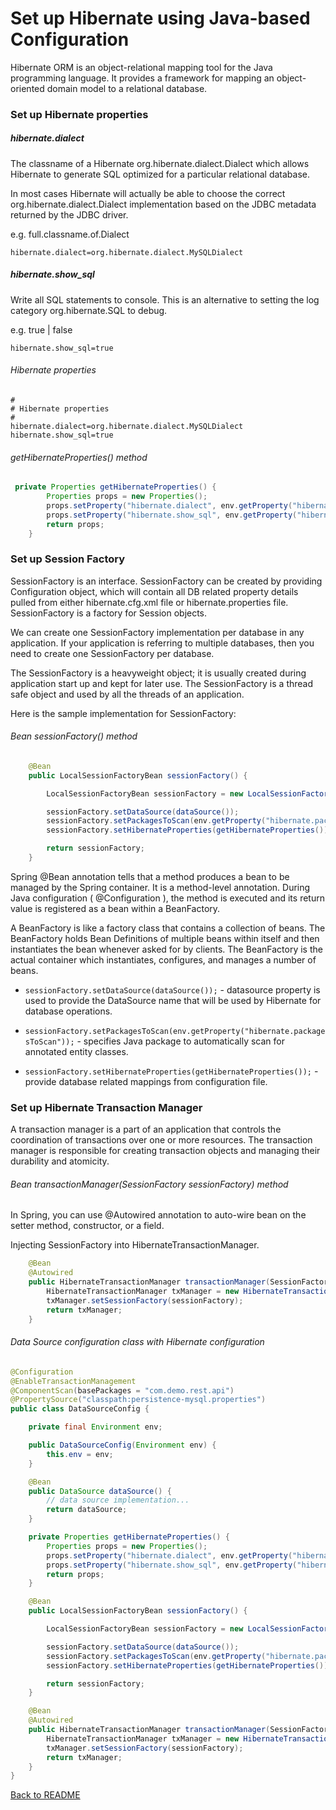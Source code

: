 # Set up Hibernate using Java-based Configuration

Hibernate ORM is an object-relational mapping tool for the Java programming language. 
It provides a framework for mapping an object-oriented domain model to a relational database.

### Set up Hibernate properties

##### hibernate.dialect

The classname of a Hibernate org.hibernate.dialect.Dialect which allows Hibernate 
to generate SQL optimized for a particular relational database.

In most cases Hibernate will actually be able to choose the correct org.hibernate.dialect.Dialect 
implementation based on the JDBC metadata returned by the JDBC driver.

 e.g. full.classname.of.Dialect  

```hibernate.dialect=org.hibernate.dialect.MySQLDialect```

##### hibernate.show_sql

Write all SQL statements to console. This is an alternative to setting the log category 
org.hibernate.SQL to debug. 

 e.g. true | false 
 
 ```hibernate.show_sql=true```

###### Hibernate properties
```properties
#
# Hibernate properties
#
hibernate.dialect=org.hibernate.dialect.MySQLDialect
hibernate.show_sql=true
```

###### getHibernateProperties() method
```java
 private Properties getHibernateProperties() {
        Properties props = new Properties();
        props.setProperty("hibernate.dialect", env.getProperty("hibernate.dialect"));
        props.setProperty("hibernate.show_sql", env.getProperty("hibernate.show_sql"));
        return props;
    }
```

### Set up Session Factory

SessionFactory is an interface. SessionFactory can be created by providing Configuration object, which will 
contain all DB related property details pulled from either hibernate.cfg.xml file or hibernate.properties file. 
SessionFactory is a factory for Session objects.

We can create one SessionFactory implementation per database in any application. If your application 
is referring to multiple databases, then you need to create one SessionFactory per database.

The SessionFactory is a heavyweight object; it is usually created during application start up 
and kept for later use. The SessionFactory is a thread safe object and used by all the threads of an application.

Here is the sample implementation for SessionFactory:

###### Bean sessionFactory() method
```java
    @Bean
    public LocalSessionFactoryBean sessionFactory() {

        LocalSessionFactoryBean sessionFactory = new LocalSessionFactoryBean();

        sessionFactory.setDataSource(dataSource());
        sessionFactory.setPackagesToScan(env.getProperty("hibernate.packagesToScan"));
        sessionFactory.setHibernateProperties(getHibernateProperties());

        return sessionFactory;
    }
``` 

Spring @Bean annotation tells that a method produces a bean to be managed by the Spring container. 
It is a method-level annotation. During Java configuration ( @Configuration ), the method is executed 
and its return value is registered as a bean within a BeanFactory.

A BeanFactory is like a factory class that contains a collection of beans. The BeanFactory holds Bean 
Definitions of multiple beans within itself and then instantiates the bean whenever asked for by clients. 
The BeanFactory is the actual container which instantiates, configures, and manages a number of beans.

 - ```sessionFactory.setDataSource(dataSource());``` - datasource property is used to provide the DataSource name 
 that will be used by Hibernate for database operations.
 
 - ```sessionFactory.setPackagesToScan(env.getProperty("hibernate.packagesToScan"));``` - specifies Java 
 package to automatically scan for annotated entity classes.
 
 - ```sessionFactory.setHibernateProperties(getHibernateProperties());``` - provide database related 
 mappings from configuration file.
 
### Set up Hibernate Transaction Manager 

A transaction manager is a part of an application that controls the coordination of transactions over 
one or more resources. The transaction manager is responsible for creating transaction objects and 
managing their durability and atomicity.

###### Bean transactionManager(SessionFactory sessionFactory) method

In Spring, you can use @Autowired annotation to auto-wire bean on the setter method, constructor, or a field.

Injecting SessionFactory into HibernateTransactionManager.

```java
    @Bean
    @Autowired
    public HibernateTransactionManager transactionManager(SessionFactory sessionFactory) {
        HibernateTransactionManager txManager = new HibernateTransactionManager();
        txManager.setSessionFactory(sessionFactory);
        return txManager;
    }
```

###### Data Source configuration class with Hibernate configuration
```java
@Configuration
@EnableTransactionManagement
@ComponentScan(basePackages = "com.demo.rest.api")
@PropertySource("classpath:persistence-mysql.properties")
public class DataSourceConfig {

    private final Environment env;

    public DataSourceConfig(Environment env) {
        this.env = env;
    }

    @Bean
    public DataSource dataSource() {
        // data source implementation...
        return dataSource;
    }

    private Properties getHibernateProperties() {
        Properties props = new Properties();
        props.setProperty("hibernate.dialect", env.getProperty("hibernate.dialect"));
        props.setProperty("hibernate.show_sql", env.getProperty("hibernate.show_sql"));
        return props;
    }

    @Bean
    public LocalSessionFactoryBean sessionFactory() {

        LocalSessionFactoryBean sessionFactory = new LocalSessionFactoryBean();

        sessionFactory.setDataSource(dataSource());
        sessionFactory.setPackagesToScan(env.getProperty("hibernate.packagesToScan"));
        sessionFactory.setHibernateProperties(getHibernateProperties());

        return sessionFactory;
    }

    @Bean
    @Autowired
    public HibernateTransactionManager transactionManager(SessionFactory sessionFactory) {
        HibernateTransactionManager txManager = new HibernateTransactionManager();
        txManager.setSessionFactory(sessionFactory);
        return txManager;
    }
}
```

[Back to README](../README.md) 
